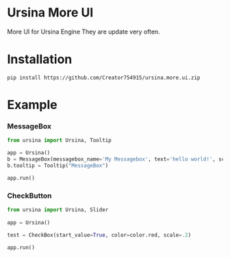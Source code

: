 # Ursina More UI
More UI for Ursina Engine
They are update very often.

# Installation

```pip install https://github.com/Creator754915/ursina.more.ui.zip```

# Example

### MessageBox

```py
from ursina import Ursina, Tooltip

app = Ursina()
b = MessageBox(messagebox_name='My Messagebox', text='hello world!', scale=(.8, .5), color=color.azure, text_origin=(-.36, .18))
b.tooltip = Tooltip("MessageBox")

app.run()
```

### CheckButton

```py
from ursina import Ursina, Slider
    
app = Ursina()

test = CheckBox(start_value=True, color=color.red, scale=.2)

app.run()
```
